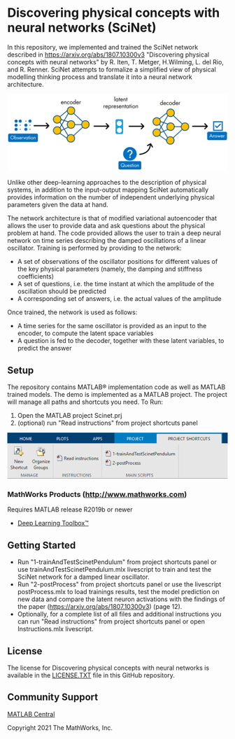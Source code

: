 # Discovering physical concepts with neural networks (SciNet) 

<!-- ![![View <File Exchange Title> on File Exchange](https://www.mathworks.com/matlabcentral/images/matlab-file-exchange.svg)](https://www.mathworks.com/matlabcentral/fileexchange/####-file-exchange-title) --> 

In this repository, we implemented and trained the SciNet network described in https://arxiv.org/abs/1807.10300v3 "Discovering physical concepts with neural networks" by R. Iten, T. Metger, H.Wilming, L. del Rio, and R. Renner.
SciNet attempts to formalize a simplified view of physical modelling thinking process and translate it into a neural network architecture.

![](scinet.png)

Unlike other deep-learning approaches to the description of physical systems, in addition to the 
input-output mapping SciNet automatically provides information on the number of independent underlying physical parameters given
the data at hand.

The network architecture is that of modified variational autoencoder that allows the user to provide
data and ask questions about the physical problem at hand.
The code provided allows the user to train a deep neural network on time series describing the damped 
oscillations of a linear oscillator. Training is performed by providing to the network:
- A set of observations of the oscillator positions for different values of the key physical parameters (namely, the damping and stiffness coefficients)
- A set of questions, i.e. the time instant at which the amplitude of the oscillation should be predicted
- A corresponding set of answers, i.e. the actual values of the amplitude

Once trained, the network is used as follows:
- A time series for the same oscillator is provided as an input to the encoder, to compute the latent space variables 
- A question is fed to the decoder, together with these latent variables, to predict the answer


## Setup
The repository contains MATLAB® implementation code as well as MATLAB trained models. 
The demo is implemented as a MATLAB project. The project will manage all paths and shortcuts you need.
To Run:
1. Open the MATLAB project Scinet.prj
2. (optional) run "Read instructions" from project shortcuts panel

![](shortcuts_screenshot.png)

### MathWorks Products (http://www.mathworks.com)

Requires MATLAB release R2019b or newer
- [Deep Learning Toolbox™](https://www.mathworks.com/products/deep-learning.html)


## Getting Started 
- Run "1-trainAndTestScinetPendulum" from project shortcuts panel or use trainAndTestScinetPendulum.mlx livescript to train and test the SciNet network for a damped linear oscillator. 
- Run "2-postProcess" from project shortcuts panel or use the livescript postProcess.mlx to load trainings results, test the model prediction on new data and compare the latent neuron activations with the findings of the paper (https://arxiv.org/abs/1807.10300v3) (page 12).
- Optionally, for a complete list of all files and additional instructions you can run "Read instructions" from project shortcuts panel or open Instructions.mlx livescript.

## License
The license for Discovering physical concepts with neural networks is available in the [LICENSE.TXT](LICENSE.TXT) file in this GitHub repository.

## Community Support
[MATLAB Central](https://www.mathworks.com/matlabcentral)

Copyright 2021 The MathWorks, Inc.